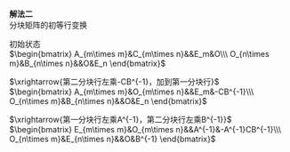 **解法二**    
分块矩阵的初等行变换    
    
初始状态    
 $\begin{bmatrix}    
A_{m\times m}&C_{m\times n}&&E_m&O\\\     
O_{n\times m}&B_{n\times n}&&O&E_n    
\end{bmatrix}$     
    
 $\xrightarrow{第二分块行左乘-CB^{-1}，加到第一分块行}$     
 $\begin{bmatrix}    
A_{m\times m}&O_{m\times n}&&E_m&-CB^{-1}\\\     
O_{n\times m}&B_{n\times n}&&O&E_n    
\end{bmatrix}$     
    
 $\xrightarrow{第一分块行左乘A^{-1}，第二分块行左乘B^{-1}}$     
 $\begin{bmatrix}    
E_{m\times m}&O_{m\times n}&&A^{-1}&-A^{-1}CB^{-1}\\\     
O_{n\times m}&E_{n\times n}&&O&B^{-1}    
\end{bmatrix}$     
